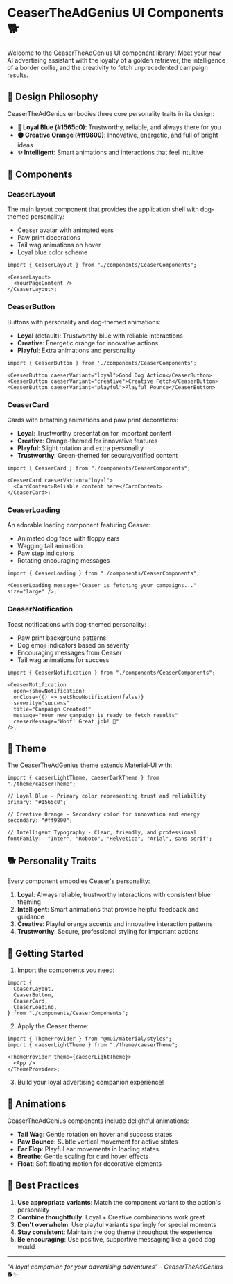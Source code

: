 # CeaserTheAdGenius UI Components 🐕

Welcome to the CeaserTheAdGenius UI component library! Meet your new AI advertising assistant with the loyalty of a golden retriever, the intelligence of a border collie, and the creativity to fetch unprecedented campaign results.

## 🎨 Design Philosophy

CeaserTheAdGenius embodies three core personality traits in its design:

- **🔵 Loyal Blue (#1565c0)**: Trustworthy, reliable, and always there for you
- **🟠 Creative Orange (#ff9800)**: Innovative, energetic, and full of bright ideas
- **✨ Intelligent**: Smart animations and interactions that feel intuitive

## 🐾 Components

### CeaserLayout

The main layout component that provides the application shell with dog-themed personality:

- Ceaser avatar with animated ears
- Paw print decorations
- Tail wag animations on hover
- Loyal blue color scheme

```tsx
import { CeaserLayout } from "./components/CeaserComponents";

<CeaserLayout>
  <YourPageContent />
</CeaserLayout>;
```

### CeaserButton

Buttons with personality and dog-themed animations:

- **Loyal** (default): Trustworthy blue with reliable interactions
- **Creative**: Energetic orange for innovative actions
- **Playful**: Extra animations and personality

```tsx
import { CeaserButton } from './components/CeaserComponents';

<CeaserButton caeserVariant="loyal">Good Dog Action</CeaserButton>
<CeaserButton caeserVariant="creative">Creative Fetch</CeaserButton>
<CeaserButton caeserVariant="playful">Playful Pounce</CeaserButton>
```

### CeaserCard

Cards with breathing animations and paw print decorations:

- **Loyal**: Trustworthy presentation for important content
- **Creative**: Orange-themed for innovative features
- **Playful**: Slight rotation and extra personality
- **Trustworthy**: Green-themed for secure/verified content

```tsx
import { CeaserCard } from "./components/CeaserComponents";

<CeaserCard caeserVariant="loyal">
  <CardContent>Reliable content here</CardContent>
</CeaserCard>;
```

### CeaserLoading

An adorable loading component featuring Ceaser:

- Animated dog face with floppy ears
- Wagging tail animation
- Paw step indicators
- Rotating encouraging messages

```tsx
import { CeaserLoading } from "./components/CeaserComponents";

<CeaserLoading message="Ceaser is fetching your campaigns..." size="large" />;
```

### CeaserNotification

Toast notifications with dog-themed personality:

- Paw print background patterns
- Dog emoji indicators based on severity
- Encouraging messages from Ceaser
- Tail wag animations for success

```tsx
import { CeaserNotification } from "./components/CeaserComponents";

<CeaserNotification
  open={showNotification}
  onClose={() => setShowNotification(false)}
  severity="success"
  title="Campaign Created!"
  message="Your new campaign is ready to fetch results"
  caeserMessage="Woof! Great job! 🎾"
/>;
```

## 🎯 Theme

The CeaserTheAdGenius theme extends Material-UI with:

```tsx
import { caeserLightTheme, caeserDarkTheme } from "./theme/caeserTheme";

// Loyal Blue - Primary color representing trust and reliability
primary: "#1565c0";

// Creative Orange - Secondary color for innovation and energy
secondary: "#ff9800";

// Intelligent Typography - Clear, friendly, and professional
fontFamily: '"Inter", "Roboto", "Helvetica", "Arial", sans-serif';
```

## 🐕 Personality Traits

Every component embodies Ceaser's personality:

1. **Loyal**: Always reliable, trustworthy interactions with consistent blue theming
2. **Intelligent**: Smart animations that provide helpful feedback and guidance
3. **Creative**: Playful orange accents and innovative interaction patterns
4. **Trustworthy**: Secure, professional styling for important actions

## 🚀 Getting Started

1. Import the components you need:

```tsx
import {
  CeaserLayout,
  CeaserButton,
  CeaserCard,
  CeaserLoading,
} from "./components/CeaserComponents";
```

2. Apply the Ceaser theme:

```tsx
import { ThemeProvider } from "@mui/material/styles";
import { caeserLightTheme } from "./theme/caeserTheme";

<ThemeProvider theme={caeserLightTheme}>
  <App />
</ThemeProvider>;
```

3. Build your loyal advertising companion experience!

## 🎨 Animations

CeaserTheAdGenius components include delightful animations:

- **Tail Wag**: Gentle rotation on hover and success states
- **Paw Bounce**: Subtle vertical movement for active states
- **Ear Flop**: Playful ear movements in loading states
- **Breathe**: Gentle scaling for card hover effects
- **Float**: Soft floating motion for decorative elements

## 🐾 Best Practices

1. **Use appropriate variants**: Match the component variant to the action's personality
2. **Combine thoughtfully**: Loyal + Creative combinations work great
3. **Don't overwhelm**: Use playful variants sparingly for special moments
4. **Stay consistent**: Maintain the dog theme throughout the experience
5. **Be encouraging**: Use positive, supportive messaging like a good dog would

---

_"A loyal companion for your advertising adventures" - CeaserTheAdGenius_ 🐕✨
